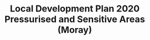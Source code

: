 ---
schema: default
title: Local Development Plan 2020 Pressurised and Sensitive Areas (Moray)
organization: Moray Council
notes: >-
    Local Development Plan 2020 Pressurised and Sensitive Areas (Moray)
resources:
  - name: Local Development Plan 2020 Pressurised and Sensitive Areas (Moray) FEATURE LAYER
  - url: >-
      
  - format: FEATURE LAYER
license: 
category:

  - Planning
  - INSPIRE
maintainer: Moray Council
maintainer_email: someone@example.com
---